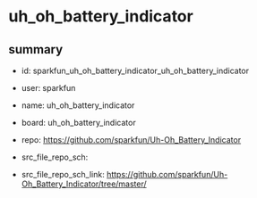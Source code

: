 # uh_oh_battery_indicator
 
## summary 
* id: sparkfun_uh_oh_battery_indicator_uh_oh_battery_indicator
* user: sparkfun
* name: uh_oh_battery_indicator
* board: uh_oh_battery_indicator
* repo: https://github.com/sparkfun/Uh-Oh_Battery_Indicator



* src_file_repo_sch: 
* src_file_repo_sch_link: https://github.com/sparkfun/Uh-Oh_Battery_Indicator/tree/master/







